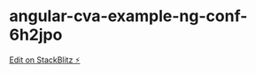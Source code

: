 # angular-cva-example-ng-conf-6h2jpo

[Edit on StackBlitz ⚡️](https://stackblitz.com/edit/angular-cva-example-ng-conf-6h2jpo)
